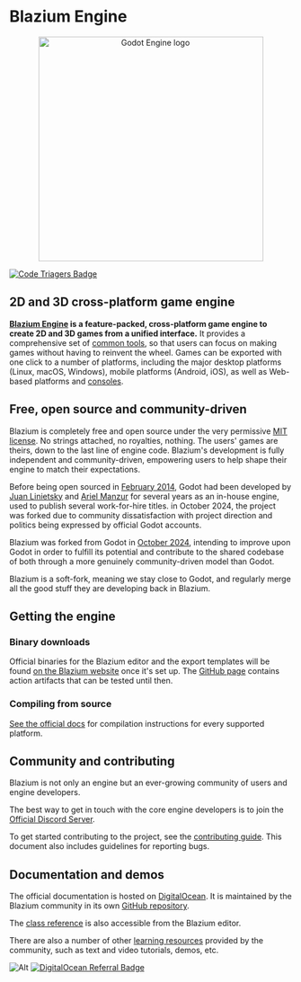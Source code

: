 # Blazium Engine

<p align="center">
  <a href="https://blazium.app">
    <img src="logo_outlined.svg" width="400" alt="Godot Engine logo">
  </a>
</p>

[![Code Triagers Badge](https://www.codetriage.com/blazium-engine/blazium/badges/users.svg)](https://www.codetriage.com/blazium-engine/blazium)

## 2D and 3D cross-platform game engine

**[Blazium Engine](https://blazium.app) is a feature-packed, cross-platform
game engine to create 2D and 3D games from a unified interface.** It provides a
comprehensive set of [common tools](), so that
users can focus on making games without having to reinvent the wheel. Games can
be exported with one click to a number of platforms, including the major desktop
platforms (Linux, macOS, Windows), mobile platforms (Android, iOS), as well as
Web-based platforms and [consoles](https://docs.blazium.app/tutorials/platform/consoles.html).

## Free, open source and community-driven

Blazium is completely free and open source under the very permissive [MIT license](https://mit-license.org).
No strings attached, no royalties, nothing. The users' games are theirs, down
to the last line of engine code. Blazium's development is fully independent and
community-driven, empowering users to help shape their engine to match their
expectations.

Before being open sourced in [February 2014](https://github.com/godotengine/godot/commit/0b806ee0fc9097fa7bda7ac0109191c9c5e0a1ac),
Godot had been developed by [Juan Linietsky](https://github.com/reduz) and
[Ariel Manzur](https://github.com/punto-) for several years as an in-house engine, used to publish several work-for-hire
titles. in October 2024, the project was forked due to community dissatisfaction with project direction and politics being expressed by official Godot accounts.

Blazium was forked from Godot in [October 2024](https://github.com/blazium-engine/blazium/commit/e86a91030a60be7d37e99c7a6069d75181d5138c),
intending to improve upon Godot in order to fulfill its potential and contribute to the shared
codebase of both through a more genuinely community-driven model than Godot.

Blazium is a soft-fork, meaning we stay close to Godot, and regularly merge all the good stuff they are developing back in Blazium.

## Getting the engine

### Binary downloads

Official binaries for the Blazium editor and the export templates will be found [on the Blazium website](https://blazium.app) once it's set up.
The [GitHub page](https://github.com/blazium-engine/blazium) contains action artifacts that can be tested until then.

### Compiling from source

[See the official docs](https://docs.blazium.app/contributing/development/compiling/)
for compilation instructions for every supported platform.

## Community and contributing

Blazium is not only an engine but an ever-growing community of users and engine developers.

The best way to get in touch with the core engine developers is to join the
[Official Discord Server](https://chat.blazium.app).

To get started contributing to the project, see the [contributing guide](CONTRIBUTING.md).
This document also includes guidelines for reporting bugs.

## Documentation and demos

The official documentation is hosted on [DigitalOcean](https://docs.blazium.app).
It is maintained by the Blazium community in its own [GitHub repository](https://github.com/blazium-engine/blazium-docs).

The [class reference](https://docs.blazium.app/classes/index.html)
is also accessible from the Blazium editor.

There are also a number of other
[learning resources](https://docs.blazium.app/community/tutorials.html)
provided by the community, such as text and video tutorials, demos, etc.


![Alt](https://repobeats.axiom.co/api/embed/fd66cb7230a67870b789048b7543660798fb8126.svg "Repobeats analytics image")
[![DigitalOcean Referral Badge](https://web-platforms.sfo2.cdn.digitaloceanspaces.com/WWW/Badge%201.svg)](https://www.digitalocean.com/?refcode=c9796b8f52e2&utm_campaign=Referral_Invite&utm_medium=Referral_Program&utm_source=badge)
